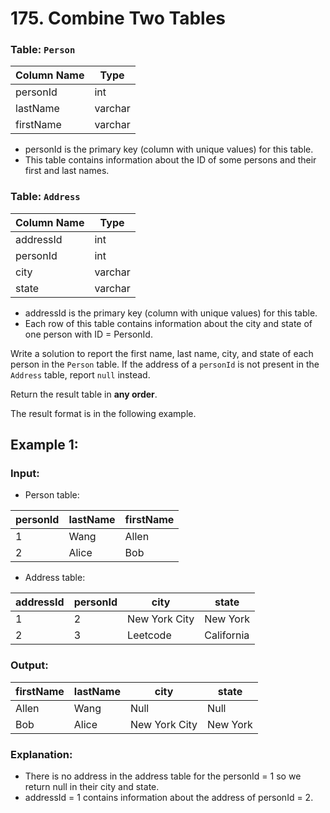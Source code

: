 # 175. Combine Two Tables

### Table: `Person`

| Column Name | Type    |
|-------------|---------|
| personId    | int     |
| lastName    | varchar |
| firstName   | varchar |

- personId is the primary key (column with unique values) for this table.
- This table contains information about the ID of some persons and their first and last names.
 

### Table: `Address`

| Column Name | Type    |
|-------------|---------|
| addressId   | int     |
| personId    | int     |
| city        | varchar |
| state       | varchar |

- addressId is the primary key (column with unique values) for this table.
- Each row of this table contains information about the city and state of one person with ID = PersonId.
 

Write a solution to report the first name, last name, city, and state of each person in the `Person` table. If the address of a `personId` is not present in the `Address` table, report `null` instead.

Return the result table in **any order**.

The result format is in the following example.

 
## Example 1:

### **Input:** 

- Person table:

| personId | lastName | firstName |
|----------|----------|-----------|
| 1        | Wang     | Allen     |
| 2        | Alice    | Bob       |

- Address table:

| addressId | personId | city          | state      |
|-----------|----------|---------------|------------|
| 1         | 2        | New York City | New York   |
| 2         | 3        | Leetcode      | California |

### **Output:** 

| firstName | lastName | city          | state    |
|-----------|----------|---------------|----------|
| Allen     | Wang     | Null          | Null     |
| Bob       | Alice    | New York City | New York |

### **Explanation:**

- There is no address in the address table for the personId = 1 so we return null in their city and state.
- addressId = 1 contains information about the address of personId = 2.
